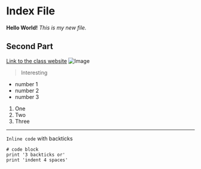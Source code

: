 # Index File
**Hello World!**
*This is my new file.*

## Second Part
[Link to the class website](https://sites.google.com/eng.ucsd.edu/cse-15l-spring-2022/home?authuser=0)
![Image](http://url/a.png)
> Interesting
* number 1
* number 2
* number 3
1. One
2. Two
3. Three
---
`Inline code` with backticks
```
# code block
print '3 backticks or'
print 'indent 4 spaces'
```
